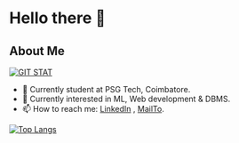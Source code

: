 
# Hello there 👋 

## About Me

<!-- <img height="180em" src="https://github-readme-stats.vercel.app/api?username=Hafiz408&show_icons=true&hide_border=true&&count_private=true&include_all_commits=true&theme=dark&hide=contribs,issues" /> -->

[![GIT STAT](https://github-readme-stats.vercel.app/api?username=Bala-Vignesh-S-M&show_icons=true&hide_border=true&&count_private=true&include_all_commits=true&theme=dark&hide=contribs,issues)](https://github.com/Bala-Vignesh-S-M)

-  📍 Currently student at PSG Tech, Coimbatore.
- 🔭 Currently interested in ML, Web development & DBMS.
- 📫 How to reach me: [LinkedIn](www.linkedin.com/in/bala-vignesh-s-m) , [MailTo](mailto:vicky.bala.mg2002@gmail.com).
<!-- - 📁 Find More About Me Here : [Click Here](https://Bala-Vignesh-S-M.github.io/) -->

[![Top Langs](https://github-readme-stats.vercel.app/api/top-langs/?username=Bala-Vignesh-S-M&layout=compact&theme=dark&hide_border=true&langs_count=9&hide=javascript)](https://github.com/Bala-Vignesh-S-M)
